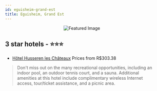 ```yaml
---
id: eguisheim-grand-est
title: Eguisheim, Grand Est
---
```


<center><img src="https://i.travelapi.com/hotels/5000000/4980000/4975700/4975619/316f7314_z.jpg" alt="Featured Image" /></center>


##  3 star hotels - ⭐️⭐️⭐️

-    [Hôtel Husseren les Châteaux](https://us.hurb.com/hotels/eguisheim/hotel-husseren-les-chateaux-JNP-JP833648?cmp=18055) Prices from R$303.38
   > Don't miss out on the many recreational opportunities, including an indoor pool, an outdoor tennis court, and a sauna. Additional amenities at this hotel include complimentary wireless Internet access, tour/ticket assistance, and a picnic area.
